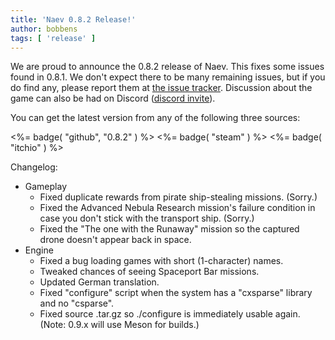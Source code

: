 ```yaml
---
title: 'Naev 0.8.2 Release!'
author: bobbens
tags: [ 'release' ]
---
```


We are proud to announce the 0.8.2 release of Naev. This fixes some issues
found in 0.8.1.  We don't expect there to be many remaining issues, but if you
do find any, please report them at [the issue tracker](https://github.com/naev/naev/issues). Discussion about the game can
also be had on Discord ([discord invite](https://discord.com/invite/nd2M5BR)).

You can get the latest version from any of the following three sources:

<%= badge( "github", "0.8.2" ) %> 
<%= badge( "steam" ) %> 
<%= badge( "itchio" ) %> 

Changelog:

* Gameplay
   * Fixed duplicate rewards from pirate ship-stealing missions. (Sorry.)
   * Fixed the Advanced Nebula Research mission's failure condition in case you don't stick with the transport ship. (Sorry.)
   * Fixed the "The one with the Runaway" mission so the captured drone doesn't appear back in space.
* Engine
   * Fixed a bug loading games with short (1-character) names.
   * Tweaked chances of seeing Spaceport Bar missions.
   * Updated German translation.
   * Fixed "configure" script when the system has a "cxsparse" library and no "csparse".
   * Fixed source .tar.gz so ./configure is immediately usable again. (Note: 0.9.x will use Meson for builds.)
